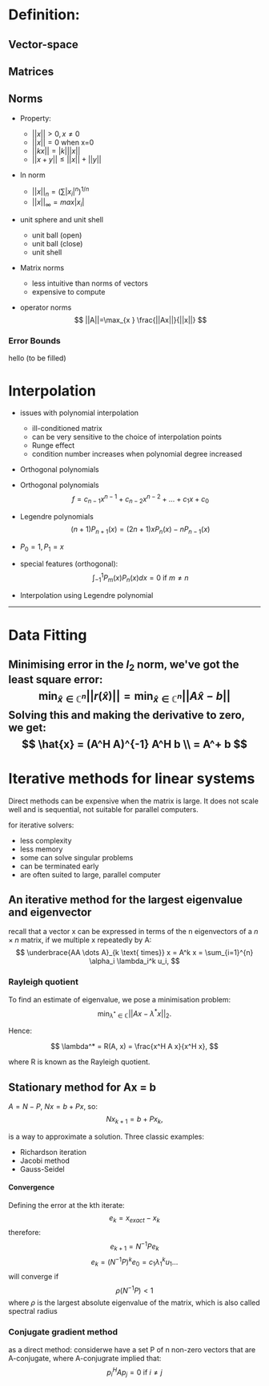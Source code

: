 # Definition:
## Vector-space

## Matrices

## Norms
- Property:
	- $||x||>0, x \neq 0$
	- $||x||=0\text{ when x=0}$
	- $||kx||=|k|||x||$
	- $||x+y||\leq||x||+||y||$
- ln norm
	- $||x||_n =\left( \sum|x_{i}|^n \right)^{1/n}$
	- $||x||_{\infty}=max|x_{i}|$

- unit sphere and unit shell
	- unit ball (open)
	- unit ball (close)
	- unit shell
- Matrix norms
	- less intuitive than norms of vectors
	- expensive to compute
- operator norms
$$
||A||=\max_{x } \frac{||Ax||}{||x||}
$$
### Error Bounds

hello (to be filled)



# Interpolation
- issues with polynomial interpolation
	- ill-conditioned matrix
	- can be very sensitive to the choice of interpolation points
	- Runge effect
	- condition number increases when polynomial degree increased
- Orthogonal polynomials

- Orthogonal polynomials
$$
f = c_{n-1}x^{n-1}+c_{n-2}x^{n-2}+\dots+c_{1}x+c_{0}
$$
- Legendre polynomials
$$
(n+1)P_{n+1}(x)=(2n+1)xP_{n}(x)-nP_{n-1}(x)
$$
- $P_{0}=1, P_{1}=x$
- special features (orthogonal):
$$
\int_{-1}^{1}P_{m}(x)P_{n}(x)dx=0 \text{ if }m \neq n
$$

- Interpolation using Legendre polynomial


---

# Data Fitting
Minimising error in the $l_{2}$  norm, we've got the least square error:
$$
\min_{\hat{x} \in \mathbb{C}^n} ||r(\hat{x})|| = \min_{\hat{x} \in \mathbb{C}^n} ||A\hat{x} - b||
$$
Solving this and making the derivative to zero, we get:
$$
\hat{x} = (A^H A)^{-1} A^H b \\
= A^+ b
$$
---

# Iterative methods for linear systems
Direct methods can be expensive when the matrix is large. It does not scale well and is sequential, not suitable for parallel computers.

for iterative solvers:
- less complexity
- less memory
- some can solve singular problems
- can be terminated early
- are often suited to large, parallel computer

## An iterative method for the largest eigenvalue and eigenvector
recall that a vector x can be expressed in terms of the n eigenvectors of a $n \times n$ matrix, if we multiple x repeatedly by A:
$$
\underbrace{AA \dots A}_{k \text{ times}} x = A^k x = \sum_{i=1}^{n} \alpha_i \lambda_i^k u_i,
$$
### Rayleigh quotient
To find an estimate of eigenvalue, we pose a minimisation problem:
$$
\min_{\lambda^* \in \mathbb{C}} ||Ax - \lambda^* x||_2.
$$

Hence:

$$
\lambda^* = R(A, x) = \frac{x^H A x}{x^H x},
$$

where R is known as the Rayleigh quotient.

## Stationary method for Ax = b
$A = N - P$, $Nx = b +Px$, so:
$$
Nx_{k+1} = b + Px_k,
$$

is a way to approximate a solution.
Three classic examples:
- Richardson iteration
- Jacobi method
- Gauss-Seidel

#### Convergence
Defining the error at the kth iterate:
$$
e_{k} = x_{exact}-x_{k}
$$
therefore:
$$
e_{k+1}=N^{-1}Pe_{k}
$$
$$
e_{k}=(N^{-1}P)^ke_{0}=c_{1}\lambda_{1}^ku_{1}\dots
$$
will converge if 
$$
\rho(N^{-1}P)<1
$$
where $\rho$ is the largest absolute eigenvalue of the matrix, which is also called spectral radius

### Conjugate gradient method
as a direct method:
considerwe have a set P of n non-zero vectors that are A-conjugate, where A-conjugrate implied that:
$$
p_{i}^HAp_{j}=0 \text{ if } i \neq j
$$

